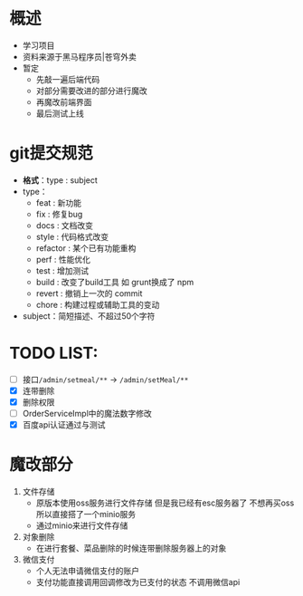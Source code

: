 # 概述
- 学习项目
- 资料来源于黑马程序员|苍穹外卖
- 暂定
  - 先敲一遍后端代码
  - 对部分需要改进的部分进行魔改
  - 再魔改前端界面
  - 最后测试上线

# git提交规范
- **格式**：type : subject
- type：
  - feat : 新功能
  - fix : 修复bug
  - docs : 文档改变
  - style : 代码格式改变
  - refactor : 某个已有功能重构
  - perf : 性能优化
  - test : 增加测试
  - build : 改变了build工具 如 grunt换成了 npm
  - revert : 撤销上一次的 commit
  - chore : 构建过程或辅助工具的变动
- subject：简短描述、不超过50个字符

# TODO LIST:
- [ ] 接口`/admin/setmeal/**` -> `/admin/setMeal/**`
- [x] 连带删除
- [x] 删除权限
- [ ] OrderServiceImpl中的魔法数字修改
- [x] 百度api认证通过与测试

# 魔改部分
1. 文件存储
   - 原版本使用oss服务进行文件存储 但是我已经有esc服务器了 不想再买oss 所以直接搭了一个minio服务
   - 通过minio来进行文件存储
2. 对象删除
   - 在进行套餐、菜品删除的时候连带删除服务器上的对象
3. 微信支付
   - 个人无法申请微信支付的账户
   - 支付功能直接调用回调修改为已支付的状态 不调用微信api